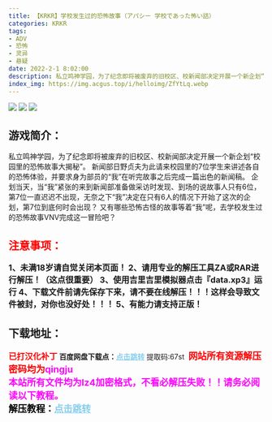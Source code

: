 ```yaml
---
title: 【KRKR】学校发生过的恐怖故事（アパシー 学校であった怖い話）
categories: KRKR
tags:
- ADV
- 恐怖
- 灵异
- 悬疑
date: 2022-2-1 8:02:00
description: 私立鸣神学园，为了纪念即将被废弃的旧校区、校新闻部决定开展一个新企划“校园里的恐怖故事大揭秘”。新闻部日野贞夫为此请来校园里的7位学生来讲述各自的恐怖体验，并要求身为部员的“我”在听完故事之后完成一篇出色的新闻稿。企划当天，当“我”紧张的来到新闻部准备做采访时发现、到场的说故事人只有6位，第7位一直迟迟不出现，无奈之下“我”决定在只有6人的情况下开始了这次的企划，第7位到底何时会出现？又有哪些恐怖古怪的故事等着“我”呢，去学校发生过的恐怖故事VNV完成这一冒险吧？
index_img: https://img.acgus.top/i/helloimg/ZfYtLq.webp
---
```

![](https://img.acgus.top/i/helloimg/ZfYtLq.webp)
![](https://img.acgus.top/i/helloimg/ZfYx10.webp)
![](https://img.acgus.top/i/helloimg/ZfYJIh.webp)
## 游戏简介：
私立鸣神学园，为了纪念即将被废弃的旧校区、校新闻部决定开展一个新企划“校园里的恐怖故事大揭秘”。
新闻部日野贞夫为此请来校园里的7位学生来讲述各自的恐怖体验，并要求身为部员的“我”在听完故事之后完成一篇出色的新闻稿。
企划当天，当“我”紧张的来到新闻部准备做采访时发现、到场的说故事人只有6位，第7位一直迟迟不出现，无奈之下“我”决定在只有6人的情况下开始了这次的企划，第7位到底何时会出现？
又有哪些恐怖古怪的故事等着“我”呢，去学校发生过的恐怖故事VNV完成这一冒险吧？
<br>





## <font color=#FF0000 >注意事项：</font>
<font size=3><b>1、未满18岁请自觉关闭本页面！
2、请用专业的解压工具ZA或RAR进行解压！（这点很重要）
3、使用吉里吉里模拟器点击『data.xp3』运行
4、下载文件前请先保存下来，请不要在线解压！！！这样会导致文件被封，对你也没好处！！！
5、有能力请支持正版！</b></font>

## 下载地址：
<font color=#FF0000 size=3>**已打汉化补丁**</font>
<b>百度网盘下载点：</b><a href="https://pan.baidu.com/s/1NdG9lk0x4RUTZeirswetJg?pwd=67st" style="color: #87CEEB;"><b>点击跳转</b></a> 提取码:67st
<a style="padding: 0" href="https://post.qingju.org/AD/"><img style="max-width:100%" src="https://img.acgus.top/i/2024/07/478f689b8021d8d499ab43d21acf137a.gif" alt=""></a>
<b><font color=#FF0000 size=4>网站所有资源解压密码均为</b></font><b><font color=#FF00FF size=4>qingju</font><font color=#FF0000 ></font></b><br><b><font color=#FF00FF size=4>本站所有文件均为lz4加密格式，不看必解压失败！！请务必阅读以下教程。</b></font><br><b><font color=#000 size=4>解压教程：</b><a href="https://post.qingju.org/tutorial/000/" style="color: #87CEEB;"><b>点击跳转</b></a>
